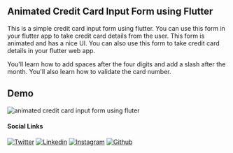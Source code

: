 ## Animated Credit Card Input Form using Flutter

This is a simple credit card input form using flutter. You can use this form in your flutter app to take credit card details from the user. This form is animated and has a nice UI. You can also use this form to take credit card details in your flutter web app.

You'll learn how to add spaces after the four digits and add a slash after the month. You'll also learn how to validate the card number.


## Demo


![animated credit card input form using fluter](https://user-images.githubusercontent.com/65107679/208923791-41bd1032-cad1-4d4a-af72-df913869569d.gif)

#### Social Links
[![Twitter](https://img.shields.io/twitter/follow/tusharhow?style=social)](https://twitter.com/tulasireddy0786)
[![Linkedin](https://img.shields.io/badge/Linkedin-blue?style=flat-square&logo=Linkedin&logoColor=white&link=https://www.linkedin.com/in/tusharhow/)](https://www.linkedin.com/in/tulasi-reddy-058a7b164/)
[![Instagram](https://img.shields.io/badge/Instagram-red?style=flat-square&logo=Instagram&logoColor=white&link=https://www.instagram.com/tusharishere/)](https://www.instagram.com/tulasireddytulasi/)
[![Github](https://img.shields.io/badge/Github-black?style=flat-square&logo=Github&logoColor=white&link=https://www.github.com/tusharhow/)](https://www.github.com/tulasireddytulasi/)